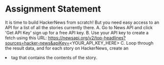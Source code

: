 # Assignment Statement
It is time to build HackerNews from scratch! But you need easy access to an API for a list of all the stories currently there. 
A. Go to News API and click 'Get API Key' sign up for a free API key. 
B. Use your API key to create a fetch using this URL: https://newsapi.org/v2/top-headlines?sources=hacker-news&apiKey=<YOUR_API_KEY_HERE> 
C. Loop through the result data, and for each story on HackerNews, create an <li> tag that contains the contents of the story.
